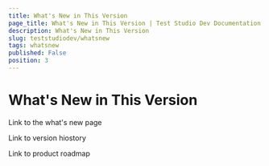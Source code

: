 ```yaml
---
title: What's New in This Version 
page_title: What's New in This Version | Test Studio Dev Documentation
description: What's New in This Version 
slug: teststudiodev/whatsnew
tags: whatsnew
published: False
position: 3
---
```

# What's New in This Version 

Link to the what's new page

Link to version hiostory

Link to product roadmap
